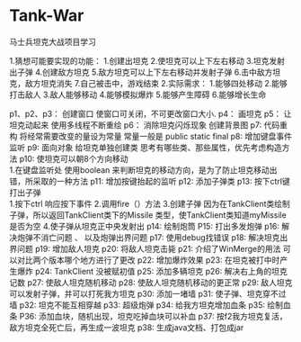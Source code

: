 # Tank-War
马士兵坦克大战项目学习


1.猜想可能要实现的功能：
                    1.创建出坦克
                    2.使坦克可以上下左右移动
                    3.坦克发射出子弹
                    4.创建敌方坦克
                    5.敌方坦克可以上下左右移动并发射子弹
                    6.击中敌方坦克，敌方坦克消失
                    7.自己被击中，游戏结束
2.实际需求：
          1.能够四处移动
          2.能够打击敌人
          3.敌人能够移动
          4.能够模拟爆炸
          5.能够产生障碍
          6.能够增长生命

p1、p2、p3： 创建窗口 使窗口可关闭，不可更改窗口大小.
p4： 画坦克
p5： 让坦克动起来  使用多线程不断重绘
p6： 消除坦克闪烁现象    创建背景图
p7:  代码重构  将经常需要改变的量设为常量
              常量一般是 public static final 
p8:  增加键盘事件监听
p9:  面向对象  给坦克单独创建类
     思考有哪些类、那些属性，优先考虑构造方法
p10: 使坦克可以朝8个方向移动  
     1.在键盘监听处 使用boolean 来判断坦克的移动方向，是为了防止坦克移动出错，所采取的一种方法
p11: 增加按键抬起的监听
p12: 添加子弹类
p13: 按下ctrl键打出子弹   
     1.按下ctrl 响应按下事件
     2.调用fire（）方法
     3.创建子弹
     因为在TankClient类绘制子弹，所以返回TankClient类下的Missile 类型，使TankClient类知道myMissile是否为空
     4.使子弹从坦克正中央发射出
p14: 绘制炮筒
P15: 打出多发炮弹
p16: 解决炮弹不消亡问题 、 以及炮弹出界问题
p17: 使用debug找错误
p18: 解决坦克出界问题
p19: 增加敌人坦克
p20: 将敌人坦克击毙
p21: 介绍了WinMerge的用法 可以对比两个版本哪个地方进行了更改
p22: 增加爆炸效果 
p23: 在坦克被打中时产生爆炸
p24: TankClient 没被赋初值
p25: 添加多辆坦克
p26: 解决右上角的坦克记数
p27: 使敌人坦克随机移动
p28: 使敌人坦克随机移动的更正常
p29: 敌人坦克可以发射子弹，并可以打死我方坦克
p30: 添加一堵墙
p31: 使子弹、坦克穿不过墙
p32: 坦克不能互相穿越
p33: 超级炮弹
p34: 给我方坦克增加血条
p35: 绘制血条
P36: 添加血块，随机出现，坦克吃掉血块可以补血
p37: 按f2我方坦克复活，敌方坦克全死亡后，再生成一波坦克
p38: 生成java文档、打包成jar
